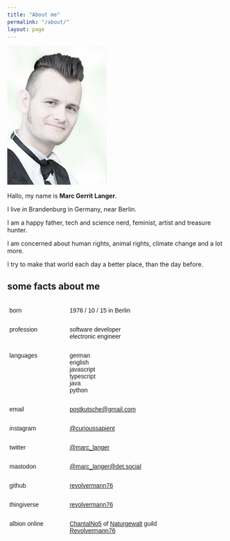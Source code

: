 ```yaml
---
title: "About me"
permalink: "/about/"
layout: page
---
```

<style type="text/css">
.tg  {
	border-collapse:collapse;
	border-spacing:0;
	box-shadow:none;
	width:90%;
	overflow-y:none;
	display:table;
}
.tg td:first-child{
	width:30%;
}
.tg tr:nth-child(odd) td{
	background:none;
}
.tg td{
	width:70%;
	border-color:transparent;
	border-width:0.5rem;
	border-style:solid;
	font-family:Arial, sans-serif;
	font-size:14px;
	overflow:hidden;
	padding:10px 5px;
	word-break:normal;
	border-left-width:0;
	vertical-align:top;
	background: none;
}
</style>
![Marc Langer](/resources/marc-langer.jpg)

Hallo, my name is __Marc Gerrit Langer__. 

I live in Brandenburg in Germany, near Berlin. 

I am a happy father, tech and science nerd, feminist, artist and treasure hunter.

I am concerned about human rights, animal rights, climate change and a lot more.

I try to make that world each day a better place, than the day before.

## some facts about me
<table class="tg">
	<tr>
		<td>born</td><td>1976 / 10 / 15 in Berlin</td>
	</tr>
	<tr>
		<td>profession</td><td>software developer<br/>electronic engineer</td>
	</tr>
	<tr>
		<td>languages</td><td>german<br/>english<br/>javascript<br/>typescript<br/>java<br/>python</td>
	</tr>
	<tr>
		<td>email</td><td><a href="mailto:postkutsche@gmail.com">postkutsche@gmail.com</a></td>
	</tr>
	<tr>
		<td>instagram</td><td><a href="https://www.instagram.com/curioussapient/">@curioussapient</a></td>
	</tr>
	<tr>
		<td>twitter</td><td><a href="https://twitter.com/marc_langer">@marc_langer</a></td>
	</tr>
	<tr>
		<td>mastodon</td><td><a href="https://det.social/web/@marc_langer">@marc_langer@det.social</a></td>
	</tr>
	<tr>
		<td>github</td><td><a href="https://github.com/revolvermann76">revolvermann76</a></td>
	</tr>	
	<tr>
		<td>thingiverse</td><td><a href="https://www.thingiverse.com/revolvermann76/">revolvermann76</a></td>
	</tr>
	<tr>
		<td>albion online</td><td><a href="https://albiononline.com/en/killboard/player/UfyuRdwpTMa_utjHsHLpAg">ChantalNo5</a> of <a href="https://albiononline.com/en/killboard/guild/EASe28OqQ8iooKLqDEPGJQ">Naturgewalt</a> guild<br/><a href="https://albiononline.com/en/killboard/player/AeCR7khcSWyBBtOxmaxBpQ">Revolvermann76</a></td>
	</tr>		
</table>

